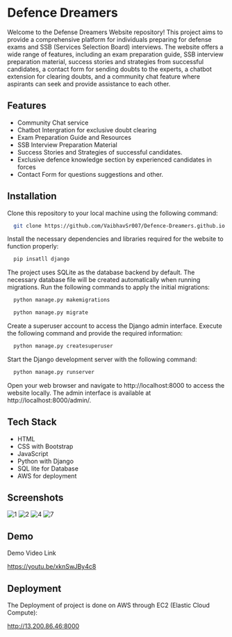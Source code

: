 # Defence Dreamers

Welcome to the Defense Dreamers Website repository! This project aims to provide a comprehensive platform for individuals preparing for defense exams and SSB (Services Selection Board) interviews. The website offers a wide range of features, including an exam preparation guide, SSB interview preparation material, success stories and strategies from successful candidates, a contact form for sending doubts to the experts, a chatbot extension for clearing doubts, and a community chat feature where aspirants can seek and provide assistance to each other.


## Features

- Community Chat service
- Chatbot Intergration for exclusive doubt clearing
- Exam Preparation Guide and Resources
- SSB Interview Preparation Material
- Success Stories and Strategies of successful candidates.
- Exclusive defence knowledge section by experienced candidates in forces
- Contact Form for questions suggestions and other.


## Installation

 Clone this repository to your local machine using the following command:
```bash
  git clone https://github.com/VaibhavSr007/Defence-Dreamers.github.io.git
```

Install the necessary dependencies and libraries required for the website to function properly:
```bash
  pip insatll django
```

The project uses SQLite as the database backend by default. The necessary database file will be created automatically when running migrations. Run the following commands to apply the initial migrations:
```bash
  python manage.py makemigrations
```
```bash
  python manage.py migrate
```

Create a superuser account to access the Django admin interface. Execute the following command and provide the required information:
```bash
  python manage.py createsuperuser
```

Start the Django development server with the following command:

```bash
  python manage.py runserver
```

Open your web browser and navigate to http://localhost:8000 to access the website locally. The admin interface is available at http://localhost:8000/admin/.


## Tech Stack

- HTML 
- CSS with Bootstrap
- JavaScript
- Python with Django
- SQL lite for Database
- AWS for deployment


## Screenshots

![1](https://github.com/VaibhavSr007/Defence-Dreamers.github.io/assets/99118025/6292bdbb-76ba-40f8-bf63-21c676a75811)
![2](https://github.com/VaibhavSr007/Defence-Dreamers.github.io/assets/99118025/b27edee3-e66d-4b40-95ba-884be5d7dd81)
![4](https://github.com/VaibhavSr007/Defence-Dreamers.github.io/assets/99118025/d891840b-3690-4508-9281-f48ebcf7b11c)
![7](https://github.com/VaibhavSr007/Defence-Dreamers.github.io/assets/99118025/92b4842e-2b98-442a-8d4f-43e90c5c1c7e)


## Demo

Demo Video Link

https://youtu.be/xknSwJBy4c8


## Deployment

The Deployment of project is done on AWS through EC2 (Elastic Cloud Compute):

http://13.200.86.46:8000

